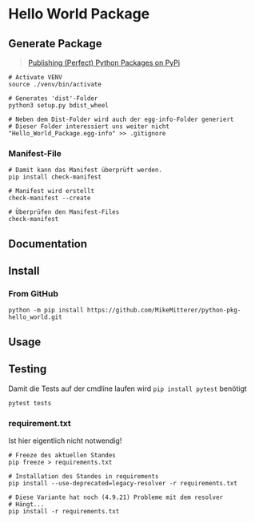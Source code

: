 # Hello World Package

## Generate Package
> [Publishing (Perfect) Python Packages on PyPi](https://www.youtube.com/watch?v=GIF3LaRqgXo&t=4s)

    # Activate VENV
    source ./venv/bin/activate

    # Generates 'dist'-Folder
    python3 setup.py bdist_wheel

    # Neben dem Dist-Folder wird auch der egg-info-Folder generiert
    # Dieser Folder interessiert uns weiter nicht
    "Hello_World_Package.egg-info" >> .gitignore

### Manifest-File
    
    # Damit kann das Manifest überprüft werden.
    pip install check-manifest

    # Manifest wird erstellt
    check-manifest --create

    # Überprüfen den Manifest-Files
    check-manifest

## Documentation

## Install

### From GitHub

    python -m pip install https://github.com/MikeMitterer/python-pkg-hello_world.git

## Usage

## Testing
Damit die Tests auf der cmdline laufen wird `pip install pytest` benötigt

    pytest tests

### requirement.txt
Ist hier eigentlich nicht notwendig!

    # Freeze des aktuellen Standes
    pip freeze > requirements.txt

    # Installation des Standes in requirements
    pip install --use-deprecated=legacy-resolver -r requirements.txt

    # Diese Variante hat noch (4.9.21) Probleme mit dem resolver
    # Hängt...
    pip install -r requirements.txt